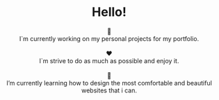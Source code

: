 # <div align="center"> Hello! </div>


 <div align="center">🔭 <br/> I`m currently working on my personal projects for my portfolio.</div><br/>
 <div align="center">❤️ <br/>I`m strive to do as much as possible and enjoy it.</div><br/>
 <div align="center">🌱 <br/>I’m currently learning how to design the most comfortable and beautiful websites that i can.</div><br/>
